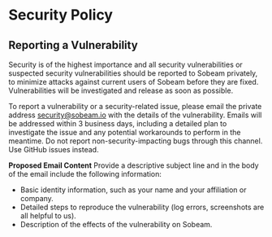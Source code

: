 # Security Policy

## Reporting a Vulnerability

Security is of the highest importance and all security vulnerabilities or suspected security vulnerabilities should be reported to Sobeam privately,
to minimize attacks against current users of Sobeam before they are fixed. Vulnerabilities will be investigated and release as soon as possible.

To report a vulnerability or a security-related issue, please email the private address security@sobeam.io with the details of the vulnerability.
Emails will be addressed within 3 business days, including a detailed plan to investigate the issue and any potential workarounds to perform in the meantime.
Do not report non-security-impacting bugs through this channel. Use GitHub issues instead.

**Proposed Email Content**
Provide a descriptive subject line and in the body of the email include the following information:

- Basic identity information, such as your name and your affiliation or company.
- Detailed steps to reproduce the vulnerability (log errors, screenshots are all helpful to us).
- Description of the effects of the vulnerability on Sobeam.